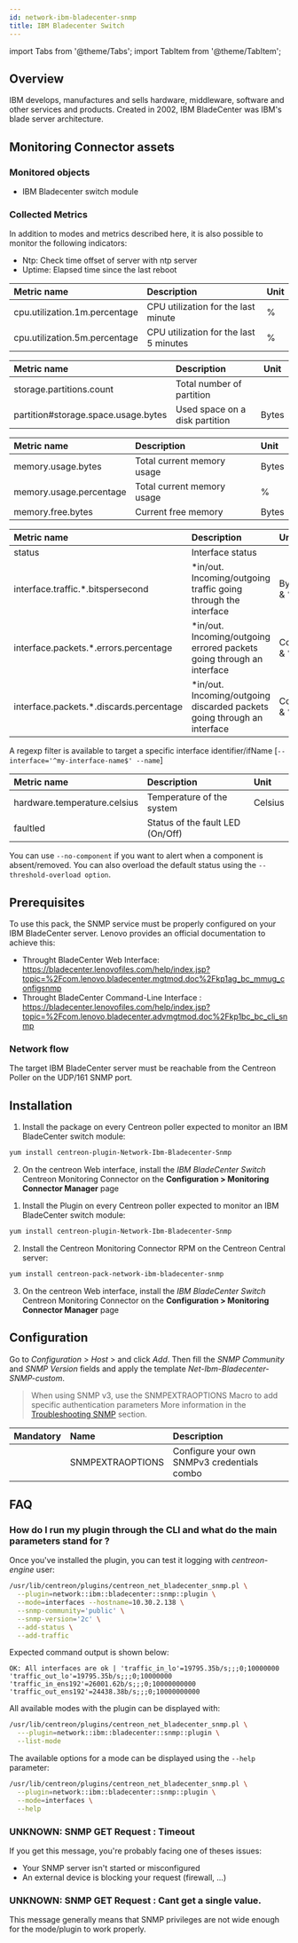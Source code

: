 ```yaml
---
id: network-ibm-bladecenter-snmp
title: IBM Bladecenter Switch
---
```

import Tabs from '@theme/Tabs';
import TabItem from '@theme/TabItem';


## Overview

IBM develops, manufactures and sells hardware, middleware, software and other
services and products. Created in 2002, IBM BladeCenter was IBM's blade server
architecture. 

## Monitoring Connector assets

### Monitored objects

* IBM Bladecenter switch module

### Collected Metrics

In addition to modes and metrics described here, it is also possible to monitor 
the following indicators:

* Ntp: Check time offset of server with ntp server
* Uptime: Elapsed time since the last reboot

<Tabs groupId="sync">
<TabItem value="Cpu" label="Cpu">

| Metric name                    | Description                              | Unit   |
| :----------------------------- | :--------------------------------------- | :------|
| cpu.utilization.1m.percentage  | CPU utilization for the last minute      | %      |
| cpu.utilization.5m.percentage  | CPU utilization for the last 5 minutes   | %      |

</TabItem>
<TabItem value="Storage" label="Storage">

| Metric name                         | Description                    | Unit   |
| :---------------------------------- | :----------------------------- |------- |
| storage.partitions.count            | Total number of partition      |        |
| partition#storage.space.usage.bytes | Used space on a disk partition | Bytes  |

</TabItem>
<TabItem value="Memory-Usage" label="Memory-Usage">

| Metric name             | Description                 | Unit   |
| :---------------------- | :---------------------------| :----- |
| memory.usage.bytes      | Total current memory usage  | Bytes  |
| memory.usage.percentage | Total current memory usage  |  %     |
| memory.free.bytes       | Current free memory         | Bytes  |

</TabItem>
<TabItem value="Traffic" label="Traffic">

| Metric name                              | Description                                                               | Unit        |
| :--------------------------------------- | :------------------------------------------------------------------------ | :---------- |
| status                                   | Interface status                                                          |             |
| interface.traffic.\*.bitspersecond       | \*in/out. Incoming/outgoing traffic going through the interface           | Bytes/s & % |
| interface.packets.\*.errors.percentage   | \*in/out. Incoming/outgoing errored packets going through an interface    | Count & %   |
| interface.packets.\*.discards.percentage | \*in/out. Incoming/outgoing discarded packets going through an interface  | Count & %   |

A regexp filter is available to target a specific interface identifier/ifName [```--interface='^my-interface-name$' --name```] 

</TabItem>
<TabItem value="Environment" label="Environment">

| Metric name                   | Description                      | Unit     |               
| :---------------------------- | :------------------------------- | :--------|
| hardware.temperature.celsius  | Temperature of the system        | Celsius  |
| faultled                      | Status of the fault LED (On/Off) |          |

You can use ```--no-component``` if you want to alert when a component is 
absent/removed. You can also overload the default status using the 
```--threshold-overload option```. 

</TabItem>
</Tabs>

## Prerequisites

To use this pack, the SNMP service must be properly configured on your 
IBM BladeCenter server. Lenovo provides an official documentation
to achieve this: 
* Throught BladeCenter Web Interface: https://bladecenter.lenovofiles.com/help/index.jsp?topic=%2Fcom.lenovo.bladecenter.mgtmod.doc%2Fkp1ag_bc_mmug_configsnmp
* Throught BladeCenter Command-Line Interface : https://bladecenter.lenovofiles.com/help/index.jsp?topic=%2Fcom.lenovo.bladecenter.advmgtmod.doc%2Fkp1bc_bc_cli_snmp

### Network flow

The target IBM BladeCenter server must be reachable from the Centreon
Poller on the UDP/161 SNMP port.

## Installation

<Tabs groupId="sync">
<TabItem value="Online License" label="Online License">

1. Install the package on every Centreon poller expected to monitor an IBM BladeCenter switch module:

```bash
yum install centreon-plugin-Network-Ibm-Bladecenter-Snmp
```

2. On the centreon Web interface, install the *IBM BladeCenter Switch* Centreon Monitoring Connector on the **Configuration > Monitoring Connector Manager** page

</TabItem>
<TabItem value="Offline License" label="Offline License">

1. Install the Plugin on every Centreon poller expected to monitor an IBM BladeCenter switch module:

```bash
yum install centreon-plugin-Network-Ibm-Bladecenter-Snmp
```

2. Install the Centreon Monitoring Connector RPM on the Centreon Central server:

```bash
yum install centreon-pack-network-ibm-bladecenter-snmp
```

3. On the centreon Web interface, install the *IBM BladeCenter Switch* Centreon Monitoring Connector on the **Configuration > Monitoring Connector Manager** page

</TabItem>
</Tabs>

## Configuration

Go to *Configuration* > *Host* > and click *Add*. Then fill the *SNMP Community*
and *SNMP Version* fields and apply the template 
*Net-Ibm-Bladecenter-SNMP-custom*.

> When using SNMP v3, use the SNMPEXTRAOPTIONS Macro to add specific authentication parameters 
> More information in the [Troubleshooting SNMP](../../getting-started/how-to-guides/troubleshooting-plugins/#snmpv3-options-mapping) section.

| Mandatory   | Name             | Description                                    |
| :---------- | :--------------- | :--------------------------------------------- |
|             | SNMPEXTRAOPTIONS | Configure your own SNMPv3 credentials combo    |

## FAQ

### How do I run my plugin through the CLI and what do the main parameters stand for ?

Once you've installed the plugin, you can test it logging with *centreon-engine*
user:
 
```bash
/usr/lib/centreon/plugins/centreon_net_bladecenter_snmp.pl \
  --plugin=network::ibm::bladecenter::snmp::plugin \
  --mode=interfaces --hostname=10.30.2.138 \
  --snmp-community='public' \
  --snmp-version='2c' \
  --add-status \
  --add-traffic
```

Expected command output is shown below:

```
OK: All interfaces are ok | 'traffic_in_lo'=19795.35b/s;;;0;10000000 'traffic_out_lo'=19795.35b/s;;;0;10000000 'traffic_in_ens192'=26001.62b/s;;;0;10000000000 'traffic_out_ens192'=24438.38b/s;;;0;10000000000
```

All available modes with the plugin can be displayed with:

```bash
/usr/lib/centreon/plugins/centreon_net_bladecenter_snmp.pl \
  ---plugin=network::ibm::bladecenter::snmp::plugin \
  --list-mode
```

The available options for a mode can be displayed using the ```--help``` parameter:

```bash
/usr/lib/centreon/plugins/centreon_net_bladecenter_snmp.pl \
  --plugin=network::ibm::bladecenter::snmp::plugin \
  --mode=interfaces \
  --help
```

### UNKNOWN: SNMP GET Request : Timeout

If you get this message, you're probably facing one of theses issues:

* Your SNMP server isn't started or misconfigured
* An external device is blocking your request (firewall, ...)

### UNKNOWN: SNMP GET Request : Cant get a single value.

This message generally means that SNMP privileges are not wide enough for the
mode/plugin to work properly.
